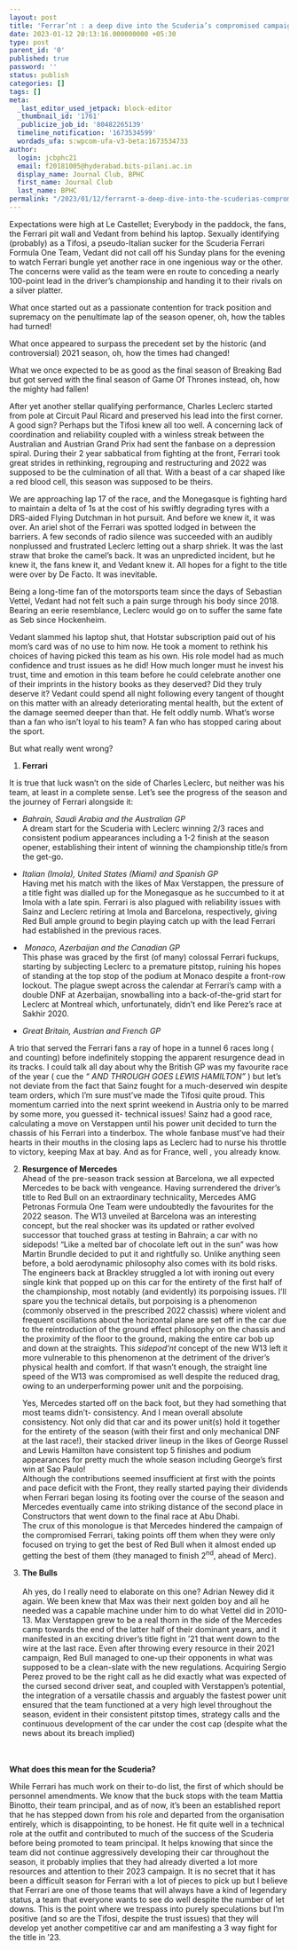 ```yaml
---
layout: post
title: 'Ferrar’nt : a deep dive into the Scuderia’s compromised campaign'
date: 2023-01-12 20:13:16.000000000 +05:30
type: post
parent_id: '0'
published: true
password: ''
status: publish
categories: []
tags: []
meta:
  _last_editor_used_jetpack: block-editor
  _thumbnail_id: '1761'
  _publicize_job_id: '80482265139'
  timeline_notification: '1673534599'
  wordads_ufa: s:wpcom-ufa-v3-beta:1673534733
author:
  login: jcbphc21
  email: f20181005@hyderabad.bits-pilani.ac.in
  display_name: Journal Club, BPHC
  first_name: Journal Club
  last_name: BPHC
permalink: "/2023/01/12/ferrarnt-a-deep-dive-into-the-scuderias-compromised-campaign/"
---
```

<p><!-- wp:paragraph --></p>
<p>Expectations were high at Le Castellet; Everybody in the paddock, the fans, the Ferrari pit wall and Vedant from behind his laptop. Sexually identifying (probably) as a Tifosi, a pseudo-Italian sucker for the Scuderia Ferrari Formula One Team, Vedant did not call off his Sunday plans for the evening to watch Ferrari bungle yet another race in one ingenious way or the other. The concerns were valid as the team were en route to conceding a nearly 100-point lead in the driver’s championship and handing it to their rivals on a silver platter.&nbsp;</p>
<p><!-- /wp:paragraph --></p>
<p><!-- wp:paragraph --></p>
<p>What once started out as a passionate contention for track position and supremacy on the penultimate lap of the season opener, oh, how the tables had turned!</p>
<p><!-- /wp:paragraph --></p>
<p><!-- wp:paragraph --></p>
<p>What once appeared to surpass the precedent set by the historic (and controversial) 2021 season, oh, how the times had changed!</p>
<p><!-- /wp:paragraph --></p>
<p><!-- wp:paragraph --></p>
<p>What we once expected to be as good as the final season of Breaking Bad but got served with the final season of Game Of Thrones instead, oh, how the mighty had fallen!</p>
<p><!-- /wp:paragraph --></p>
<p><!-- wp:paragraph --></p>
<p>After yet another stellar qualifying performance, Charles Leclerc started from pole at Circuit Paul Ricard and preserved his lead into the first corner. A good sign? Perhaps but the Tifosi knew all too well. A concerning lack of coordination and reliability coupled with a winless streak between the Australian and Austrian Grand Prix had sent the fanbase on a depression spiral. During their 2 year sabbatical from fighting at the front, Ferrari took great strides in rethinking, regrouping and restructuring and 2022 was supposed to be the culmination of all that. With a beast of a car shaped like a red blood cell, this season was supposed to be theirs.&nbsp;</p>
<p><!-- /wp:paragraph --></p>
<p><!-- wp:paragraph --></p>
<p>We are approaching lap 17 of the race, and the Monegasque is fighting hard to maintain a delta of 1s at the cost of his swiftly degrading tyres with a DRS-aided Flying Dutchman in hot pursuit. And before we knew it, it was over. An ariel shot of the Ferrari was spotted lodged in between the barriers. A few seconds of radio silence was succeeded with an audibly nonplussed and frustrated Leclerc letting out a sharp shriek. It was the last straw that broke the camel’s back. It was an unpredicted incident, but he knew it, the fans knew it, and Vedant knew it. All hopes for a fight to the title were over by De Facto. It was inevitable.</p>
<p><!-- /wp:paragraph --></p>
<p><!-- wp:paragraph --></p>
<p>Being a long-time fan of the motorsports team since the days of Sebastian Vettel, Vedant had not felt such a pain surge through his body since 2018. Bearing an eerie resemblance, Leclerc would go on to suffer the same fate as Seb since Hockenheim.</p>
<p><!-- /wp:paragraph --></p>
<p><!-- wp:paragraph --></p>
<p>Vedant slammed his laptop shut, that Hotstar subscription paid out of his mom’s card was of no use to him now. He took a moment to rethink his choices of having picked this team as his own. His role model had as much confidence and trust issues as he did! How much longer must he invest his trust, time and emotion in this team before he could celebrate another one of their imprints in the history books as they deserved? Did they truly deserve it? Vedant could spend all night following every tangent of thought on this matter with an already deteriorating mental health, but the extent of the damage seemed deeper than that. He felt oddly numb. What’s worse than a fan who isn’t loyal to his team? A fan who has stopped caring about the sport.</p>
<p><!-- /wp:paragraph --></p>
<p><!-- wp:paragraph --></p>
<p>But what really went wrong? </p>
<p><!-- /wp:paragraph --></p>
<p><!-- wp:list {"ordered":true} --></p>
<ol><!-- wp:list-item --></p>
<li><strong>Ferrari</strong></li>
<p><!-- /wp:list-item --></ol>
<p><!-- /wp:list --></p>
<p><!-- wp:paragraph --></p>
<p>It is true that luck wasn’t on the side of Charles Leclerc, but neither was his team, at least in a complete sense. Let’s see the progress of the season and the journey of Ferrari alongside it:</p>
<p><!-- /wp:paragraph --></p>
<p><!-- wp:list --></p>
<ul><!-- wp:list-item --></p>
<li><em>Bahrain, Saudi Arabia and the Australian GP</em><br />A dream start for the Scuderia with Leclerc winning 2/3 races and consistent podium appearances including a 1-2 finish at the season opener, establishing their intent of winning the championship title/s from the get-go.</li>
<p><!-- /wp:list-item --></p>
<p><!-- wp:list-item --></p>
<li><em>Italian (Imola), United States (Miami) and Spanish GP</em><em><br /></em>Having met his match with the likes of Max Verstappen, the pressure of a title fight was dialled up for the Monegasque as he succumbed to it at Imola with a late spin. Ferrari is also plagued with reliability issues with Sainz and Leclerc retiring at Imola and Barcelona, respectively, giving Red Bull ample ground to begin playing catch up with the lead Ferrari had established in the previous races.</li>
<p><!-- /wp:list-item --></p>
<p><!-- wp:list-item --></p>
<li><em>&nbsp;Monaco, Azerbaijan and the Canadian GP</em><em><br /></em>This phase was graced by the first (of many) colossal Ferrari fuckups, starting by subjecting Leclerc to a premature pitstop, ruining his hopes of standing at the top stop of the podium at Monaco despite a front-row lockout. The plague swept across the calendar at Ferrari’s camp with a double DNF at Azerbaijan, snowballing into a back-of-the-grid start for Leclerc at Montreal which, unfortunately, didn’t end like Perez’s race at Sakhir 2020.&nbsp;</li>
<p><!-- /wp:list-item --></p>
<p><!-- wp:list-item --></p>
<li><em>Great Britain, Austrian and French GP</em></li>
<p><!-- /wp:list-item --></ul>
<p><!-- /wp:list --></p>
<p><!-- wp:paragraph --></p>
<p>A trio that served the Ferrari fans a ray of hope in a tunnel 6 races long ( and counting) before indefinitely stopping the apparent resurgence dead in its tracks. I could talk all day about why the British GP was my favourite race of the year ( cue the <em>“ AND THROUGH GOES LEWIS HAMILTON”</em> ) but let’s not deviate from the fact that Sainz fought for a much-deserved win despite team orders, which I’m sure must’ve made the Tifosi quite proud. This momentum carried into the next sprint weekend in Austria only to be marred by some more, you guessed it- technical issues! Sainz had a good race, calculating a move on Verstappen until his power unit decided to turn the chassis of his Ferrari into a tinderbox. The whole fanbase must’ve had their hearts in their mouths in the closing laps as Leclerc had to nurse his throttle to victory, keeping Max at bay. And as for France, well , you already know.</p>
<p><!-- /wp:paragraph --></p>
<p><!-- wp:list {"ordered":true,"start":2} --></p>
<ol start="2"><!-- wp:list-item --></p>
<li><strong>Resurgence of Mercedes</strong><strong><br /></strong>Ahead of the pre-season track session at Barcelona, we all expected Mercedes to be back with vengeance. Having surrendered the driver’s title to Red Bull on an extraordinary technicality, Mercedes AMG Petronas Formula One Team were undoubtedly the favourites for the 2022 season. The W13 unveiled at Barcelona was an interesting concept, but the real shocker was its updated or rather evolved successor that touched grass at testing in Bahrain; a car with no sidepods! “Like a melted bar of chocolate left out in the sun” was how Martin Brundle decided to put it and rightfully so. Unlike anything seen before, a bold aerodynamic philosophy also comes with its bold risks. The engineers back at Brackley struggled a lot with ironing out every single kink that popped up on this car for the entirety of the first half of the championship, most notably (and evidently) its porpoising issues. I’ll spare you the technical details, but porpoising is a phenomenon (commonly observed in the prescribed 2022 chassis) where violent and frequent oscillations about the horizontal plane are set off in the car due to the reintroduction of the ground effect philosophy on the chassis and the proximity of the floor to the ground, making the entire car bob up and down at the straights. This <em>sidepod’nt </em>concept of the new W13 left it more vulnerable to this phenomenon at the detriment of the driver’s physical health and comfort. If that wasn’t enough, the straight line speed of the W13 was compromised as well despite the reduced drag, owing to an underperforming power unit and the porpoising.
<p>Yes, Mercedes started off on the back foot, but they had something that most teams didn’t- consistency. And I mean overall absolute consistency. Not only did that car and its power unit(s) hold it together for the entirety of the season (with their first and only mechanical DNF at the last race!), their stacked driver lineup in the likes of George Russel and Lewis Hamilton have consistent top 5 finishes and podium appearances for pretty much the whole season including George’s first win at Sao Paulo!<br />Although the contributions seemed insufficient at first with the points and pace deficit with the Front, they really started paying their dividends when Ferrari began losing its footing over the course of the season and Mercedes eventually came into striking distance of the second place in Constructors that went down to the final race at Abu Dhabi.<br />The crux of this monologue is that Mercedes hindered the campaign of the compromised Ferrari, taking points off them when they were only focused on trying to get the best of Red Bull when it almost ended up getting the best of them (they managed to finish 2<sup>nd</sup>, ahead of Merc).</li>
<p><!-- /wp:list-item --></p>
<p><!-- wp:list-item --></p>
<li><strong>The Bulls</strong><strong><br /></strong><strong><br /></strong>Ah yes, do I really need to elaborate on this one? Adrian Newey did it again. We been knew that Max was their next golden boy and all he needed was a capable machine under him to do what Vettel did in 2010-13. Max Verstappen grew to be a real thorn in the side of the Mercedes camp towards the end of the latter half of their dominant years, and it manifested in an exciting driver’s title fight in ’21 that went down to the wire at the last race. Even after throwing every resource in their 2021 campaign, Red Bull managed to one-up their opponents in what was supposed to be a clean-slate with the new regulations. Acquiring Sergio Perez proved to be the right call as he did exactly what was expected of the cursed second driver seat, and coupled with Verstappen’s potential, the integration of a versatile chassis and arguably the fastest power unit ensured that the team functioned at a very high level throughout the season, evident in their consistent pitstop times, strategy calls and the continuous development of the car under the cost cap (despite what the news about its breach implied)</li>
<p><!-- /wp:list-item --></ol>
<p><!-- /wp:list --></p>
<p><!-- wp:paragraph --></p>
<p><strong><br /></strong><strong><br /></strong><strong>What does this mean for the Scuderia?</strong></p>
<p><!-- /wp:paragraph --></p>
<p><!-- wp:paragraph --></p>
<p>While Ferrari has much work on their to-do list, the first of which should be personnel amendments. We know that the buck stops with the team Mattia Binotto, their team principal, and as of now, it’s been an established report that he has stepped down from his role and departed from the organisation entirely, which is disappointing, to be honest. He fit quite well in a technical role at the outfit and contributed to much of the success of the Scuderia before being promoted to team principal. It helps knowing that since the team did not continue aggressively developing their car throughout the season, it probably implies that they had already diverted a lot more resources and attention to their 2023 campaign. It is no secret that it has been a difficult season for Ferrari with a lot of pieces to pick up but I believe that Ferrari are one of those teams that will always have a kind of legendary status, a team that everyone wants to see do well despite the number of let downs. This is the point where we trespass into purely speculations but I’m positive (and so are the Tifosi, despite the trust issues) that they will develop yet another competitive car and am manifesting a 3 way fight for the title in ’23.</p>
<p><!-- /wp:paragraph --></p>

